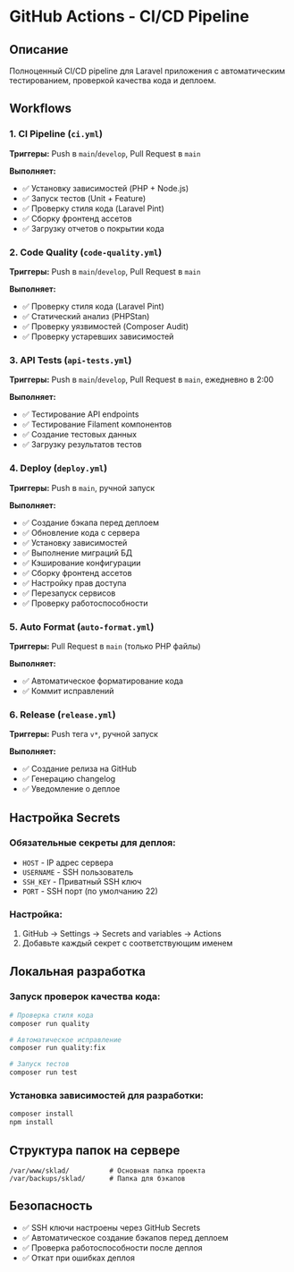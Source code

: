 # GitHub Actions - CI/CD Pipeline

## Описание
Полноценный CI/CD pipeline для Laravel приложения с автоматическим тестированием, проверкой качества кода и деплоем.

## Workflows

### 1. CI Pipeline (`ci.yml`)
**Триггеры:** Push в `main`/`develop`, Pull Request в `main`

**Выполняет:**
- ✅ Установку зависимостей (PHP + Node.js)
- ✅ Запуск тестов (Unit + Feature)
- ✅ Проверку стиля кода (Laravel Pint)
- ✅ Сборку фронтенд ассетов
- ✅ Загрузку отчетов о покрытии кода

### 2. Code Quality (`code-quality.yml`)
**Триггеры:** Push в `main`/`develop`, Pull Request в `main`

**Выполняет:**
- ✅ Проверку стиля кода (Laravel Pint)
- ✅ Статический анализ (PHPStan)
- ✅ Проверку уязвимостей (Composer Audit)
- ✅ Проверку устаревших зависимостей

### 3. API Tests (`api-tests.yml`)
**Триггеры:** Push в `main`/`develop`, Pull Request в `main`, ежедневно в 2:00

**Выполняет:**
- ✅ Тестирование API endpoints
- ✅ Тестирование Filament компонентов
- ✅ Создание тестовых данных
- ✅ Загрузку результатов тестов

### 4. Deploy (`deploy.yml`)
**Триггеры:** Push в `main`, ручной запуск

**Выполняет:**
- ✅ Создание бэкапа перед деплоем
- ✅ Обновление кода с сервера
- ✅ Установку зависимостей
- ✅ Выполнение миграций БД
- ✅ Кэширование конфигурации
- ✅ Сборку фронтенд ассетов
- ✅ Настройку прав доступа
- ✅ Перезапуск сервисов
- ✅ Проверку работоспособности

### 5. Auto Format (`auto-format.yml`)
**Триггеры:** Pull Request в `main` (только PHP файлы)

**Выполняет:**
- ✅ Автоматическое форматирование кода
- ✅ Коммит исправлений

### 6. Release (`release.yml`)
**Триггеры:** Push тега `v*`, ручной запуск

**Выполняет:**
- ✅ Создание релиза на GitHub
- ✅ Генерацию changelog
- ✅ Уведомление о деплое

## Настройка Secrets

### Обязательные секреты для деплоя:
- `HOST` - IP адрес сервера
- `USERNAME` - SSH пользователь
- `SSH_KEY` - Приватный SSH ключ
- `PORT` - SSH порт (по умолчанию 22)

### Настройка:
1. GitHub → Settings → Secrets and variables → Actions
2. Добавьте каждый секрет с соответствующим именем

## Локальная разработка

### Запуск проверок качества кода:
```bash
# Проверка стиля кода
composer run quality

# Автоматическое исправление
composer run quality:fix

# Запуск тестов
composer run test
```

### Установка зависимостей для разработки:
```bash
composer install
npm install
```

## Структура папок на сервере

```
/var/www/sklad/          # Основная папка проекта
/var/backups/sklad/      # Папка для бэкапов
```

## Безопасность

- ✅ SSH ключи настроены через GitHub Secrets
- ✅ Автоматическое создание бэкапов перед деплоем
- ✅ Проверка работоспособности после деплоя
- ✅ Откат при ошибках деплоя
